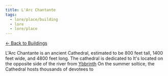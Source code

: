 ```yaml
---
title: L'Arc Chantante
tags:
  - lore/place/building
  - lore
  - lore/place
---
```


[<- Back to Buildings](index.md)

L'Arc Chantante is an ancient Cathedral, estimated to be 800 feet tall, 1400 feet wide, and 4800 feet long. The cathedral is dedicated to It's located on the opposite side of the river from [Ybbrinth](../settlement/ybbrinth.md) On the summer soltice, the Cathedral hosts thousands of devotees to 

